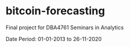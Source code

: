 # bitcoin-forecasting
Final project for DBA4761 Seminars in Analytics

Date Period: 01-01-2013 to 26-11-2020

